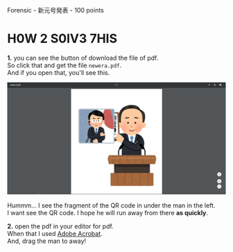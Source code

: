 Forensic - 新元号発表 - 100 points

# H0W 2 S0lV3 7HIS

**1\.** you can see the button of download the file of pdf.  
So click that and get the file `newera.pdf`.  
And if you open that, you'll see this.

![](https://github.com/JPNYKW/SECCON-Reiwa-CTF/blob/master/image/newera_before.PNG)

Hummm... I see the fragment of the QR code in under the man in the left.  
I want see the QR code. I hope he will run away from there **as quickly**.

**2\.** open the pdf in your editor for pdf.  
When that I used [Adobe Acrobat](https://get.adobe.com/reader/).  
And, drag the man to away!  

